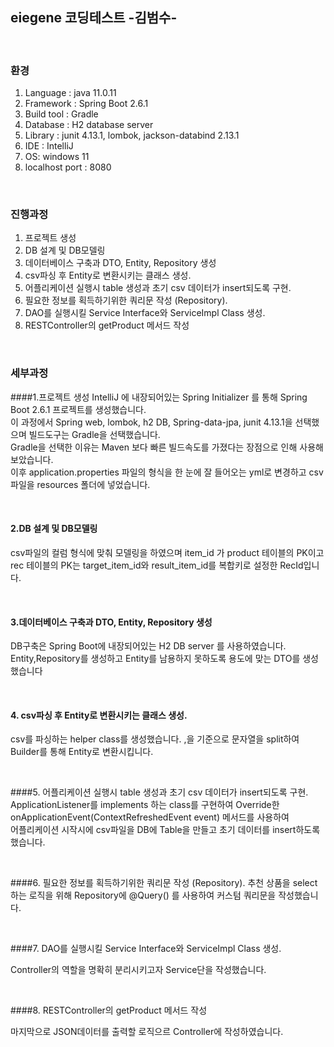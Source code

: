 ## eiegene 코딩테스트 -김범수-

<br>

### 환경
1. Language : java 11.0.11  
2. Framework : Spring Boot 2.6.1  
3. Build tool : Gradle  
4. Database : H2 database server  
5. Library : junit 4.13.1, lombok, jackson-databind 2.13.1  
6. IDE : IntelliJ
7. OS: windows 11  
8. localhost port : 8080  

<br>

### 진행과정
1. 프로젝트 생성
2. DB 설계 및 DB모델링
3. 데이터베이스 구축과 DTO, Entity, Repository 생성
4. csv파싱 후 Entity로 변환시키는 클래스 생성.
5. 어플리케이션 실행시 table 생성과 초기 csv 데이터가 insert되도록 구현.
6. 필요한 정보를 획득하기위한  쿼리문 작성 (Repository).
7. DAO를 실행시킬 Service Interface와 ServiceImpl Class 생성.
8. RESTController의 getProduct 메서드 작성

<br>

### 세부과정
####1.프로젝트 생성
IntelliJ 에 내장되어있는 Spring Initializer 를 통해 Spring Boot 2.6.1 프로젝트를 생성했습니다.  
이 과정에서 Spring web, lombok, h2 DB, Spring-data-jpa, junit 4.13.1을 선택했으며 빌드도구는 Gradle을 선택했습니다.  
Gradle을 선택한 이유는 Maven 보다 빠른 빌드속도를 가졌다는 장점으로 인해 사용해보았습니다.  
이후 application.properties 파일의 형식을 한 눈에 잘 들어오는 yml로 변경하고 csv파일을 resources 폴더에 넣었습니다.

<br>

#### 2.DB 설계 및 DB모델링
csv파일의 컬럼 형식에 맞춰 모델링을 하였으며 item_id 가 product 테이블의 PK이고  
rec 테이블의 PK는 target_item_id와 result_item_id를 복합키로 설정한 RecId입니다.

<br>

#### 3.데이터베이스 구축과 DTO, Entity, Repository 생성
DB구축은 Spring Boot에 내장되어있는 H2 DB server 를 사용하였습니다.  
Entity,Repository를 생성하고 Entity를 남용하지 못하도록 용도에 맞는 DTO를 생성했습니다

<br>

#### 4. csv파싱 후 Entity로 변환시키는 클래스 생성.
csv를 파싱하는 helper class를 생성했습니다. ,을 기준으로 문자열을 split하여 Builder를 통해 Entity로 변환시킵니다.

<br>

####5. 어플리케이션 실행시 table 생성과 초기 csv 데이터가 insert되도록 구현.
ApplicationListener<ContextRefreshedEvent>를 implements 하는 class를 구현하여 Override한 onApplicationEvent(ContextRefreshedEvent event) 메서드를 사용하여  
어플리케이션 시작시에 csv파일을 DB에 Table을 만들고 초기 데이터를 insert하도록 했습니다.

<br>

####6. 필요한 정보를 획득하기위한  쿼리문 작성 (Repository).
추천 상품을 select하는 로직을 위해 Repository에 @Query() 를 사용하여 커스텀 쿼리문을 작성했습니다.


<br>

####7. DAO를 실행시킬 Service Interface와 ServiceImpl Class 생성.

Controller의 역할을 명확히 분리시키고자 Service단을 작성했습니다.

<br>

####8. RESTController의 getProduct 메서드 작성

마지막으로 JSON데이터를 출력할 로직으르 Controller에 작성하였습니다.